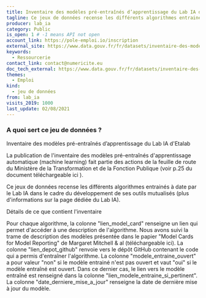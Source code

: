 ```yaml
---
title: Inventaire des modèles pré-entraînés d’apprentissage du Lab IA d'Etalab
tagline: Ce jeux de données recense les différents algorithmes entrainés à date par le Lab IA dans le cadre du développement de ses outils mutualisés
producer: lab_ia
category: Public
is_open: 1 # -1 means API not open
account_link: https://pole-emploi.io/inscription
external_site: https://www.data.gouv.fr/fr/datasets/inventaire-des-modeles-pre-entraines-dapprentissage-du-lab-ia-detalab/
keywords:
  - Ressourcerie
contact_link: contact@numericite.eu
doc_tech_external: https://www.data.gouv.fr/fr/datasets/inventaire-des-modeles-pre-entraines-dapprentissage-du-lab-ia-detalab/
themes:
  - Emploi
kind:
  - jeu de données
from: lab_ia
visits_2019: 1000
last_update: 02/08/2021
---
```


### A quoi sert ce jeu de données ?

Inventaire des modèles pré-entraînés d’apprentissage du Lab IA d'Etalab

La publication de l'inventaire des modèles pré-entraînés d'apprentissage automatique (machine learning) fait partie des actions de la feuille de route du Ministère de la Transformation et de la Fonction Publique (voir p.25 du document téléchargeable ici ).

Ce jeux de données recense les différents algorithmes entrainés à date par le Lab IA dans le cadre du développement de ses outils mutualisés (plus d'informations sur la page dédiée du Lab IA).

Détails de ce que contient l'inventaire

Pour chaque algorithme, la colonne "lien_model_card" renseigne un lien qui permet d'accéder à une description de l'algorithme. Nous avons suivi la trame de description des modèles présentée dans le papier "Model Cards for Model Reporting" de Margaret Mitchell & al (téléchargeable ici).
La colonne "lien_depot_github" renvoie vers le dépôt GitHub contenant le code qui a permis d'entraîner l'algorithme. La colonne "modele_entraine_ouvert" a pour valeur "non" si le modèle entrainé n'est pas ouvert et vaut "oui" si le modèle entraîné est ouvert. Dans ce dernier cas, le lien vers le modèle entraîné est renseigné dans la colonne "lien_modele_entraine_si_pertinent". La colonne "date_derniere_mise_a_jour" renseigne la date de dernière mise à jour du modèle.
